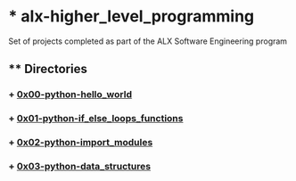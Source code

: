 # * alx-higher_level_programming
Set of projects completed as part of the ALX Software Engineering program

## ** Directories

### + [0x00-python-hello_world](https://github.com/eu-dk3-t/alx-higher_level_programming/tree/main/0x00-python-hello_world)
### + [0x01-python-if_else_loops_functions](https://github.com/eu-dk3-t/alx-higher_level_programming/tree/main/0x01-python-if_else_loops_functions)
### + [0x02-python-import_modules](https://github.com/eu-dk3-t/alx-higher_level_programming/tree/main/0x02-python-import_modules)
### + [0x03-python-data_structures](https://github.com/eu-dk3-t/alx-higher_level_programming/tree/main/0x03-python-data_structures)
